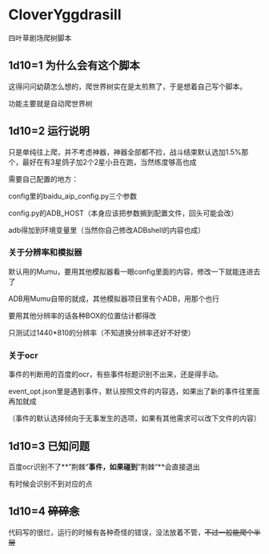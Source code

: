 # CloverYggdrasill
四叶草剧场爬树脚本

## 1d10=1 为什么会有这个脚本
这得问问幼葫怎么想的，爬世界树实在是太煎熬了，于是想着自己写个脚本。

功能主要就是自动爬世界树

## 1d10=2 运行说明
只是单纯往上爬，并不考虑神器，神器全部都不捡，战斗结束默认选加1.5%那个，最好在有3星鸽子加2个2星小丑在跑，当然练度够高也成

需要自己配置的地方：

config里的baidu_aip_config.py三个参数

config.py的ADB_HOST（本身应该把参数搁到配置文件，回头可能会改）

adb得加到环境变量里（当然你自己修改ADBshell的内容也成）

### 关于分辨率和模拟器
默认用的Mumu，要用其他模拟器看一眼config里面的内容，修改一下就能连进去了

ADB用Mumu自带的就成，其他模拟器项目里有个ADB，用那个也行

要用其他分辨率的话各种BOX的位置估计都得改

只测试过1440\*810的分辨率（不知道换分辨率还好不好使）

### 关于ocr
事件的判断用的百度的ocr，有些事件标题识别不出来，还是得手动。

event_opt.json里是遇到事件，默认按照文件的内容选，如果出了新的事件往里面再加就成

（事件的默认选择倾向于无事发生的选项，如果有其他需求可以改下文件的内容）

## 1d10=3 已知问题
百度ocr识别不了**”荆棘“**事件，如果碰到**”荆棘“**会直接退出

有时候会识别不到对应的点

## 1d10=4 ~~碎碎念~~
代码写的很烂，运行的时候有各种奇怪的错误，没法放着不管，~~不过一般能爬个半层~~
